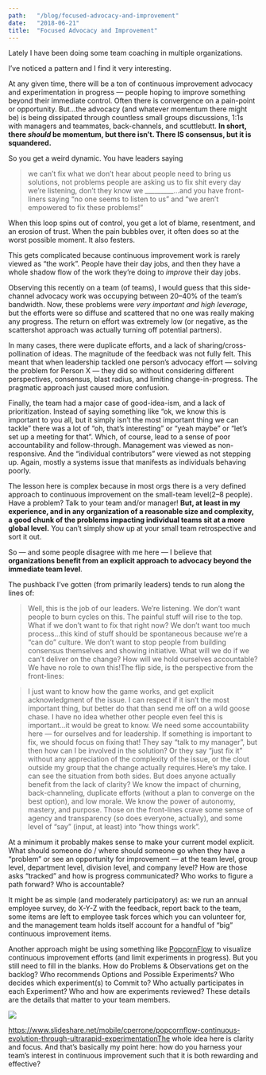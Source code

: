 ```yaml
---
path:	"/blog/focused-advocacy-and-improvement"
date:	"2018-06-21"
title:	"Focused Advocacy and Improvement"
---
```


Lately I have been doing some team coaching in multiple organizations.

I’ve noticed a pattern and I find it very interesting.

At any given time, there will be a ton of continuous improvement advocacy and experimentation in progress — people hoping to improve something beyond their immediate control. Often there is convergence on a pain-point or opportunity. But…the advocacy (and whatever momentum there might be) is being dissipated through countless small groups discussions, 1:1s with managers and teammates, back-channels, and scuttlebutt. **In short, there *should* be momentum, but there isn’t. There IS consensus, but it is squandered.**

So you get a weird dynamic. You have leaders saying


> we can’t fix what we don’t hear about
> people need to bring us solutions, not problems
> people are asking us to fix shit every day
> we’re listening, don’t they know we \_\_\_\_\_\_\_\_\_…and you have front-liners saying “no one seems to listen to us” and “we aren’t empowered to fix these problems!”

When this loop spins out of control, you get a lot of blame, resentment, and an erosion of trust. When the pain bubbles over, it often does so at the worst possible moment. It also festers.

This gets complicated because continuous improvement work is rarely viewed as “the work”. People have their day jobs, and then they have a whole shadow flow of the work they’re doing to *improve* their day jobs.

Observing this recently on a team (of teams), I would guess that this side-channel advocacy work was occupying between 20–40% of the team’s bandwidth. Now, these problems were *very important and high leverage*, but the efforts were so diffuse and scattered that no one was really making any progress. The return on effort was extremely low (or negative, as the scattershot approach was actually turning off potential partners).

In many cases, there were duplicate efforts, and a lack of sharing/cross-pollination of ideas. The magnitude of the feedback was not fully felt. This meant that when leadership tackled one person’s advocacy effort — solving the problem for Person X — they did so without considering different perspectives, consensus, blast radius, and limiting change-in-progress. The pragmatic approach just caused more confusion.

Finally, the team had a major case of good-idea-ism, and a lack of prioritization. Instead of saying something like “ok, we know this is important to you all, but it simply isn’t the most important thing we can tackle” there was a lot of “oh, that’s interesting” or “yeah maybe” or “let’s set up a meeting for that”. Which, of course, lead to a sense of poor accountability and follow-through. Management was viewed as non-responsive. And the “individual contributors” were viewed as not stepping up. Again, mostly a systems issue that manifests as individuals behaving poorly.

The lesson here is complex because in most orgs there is a very defined approach to continuous improvement on the small-team level(2–8 people). Have a problem? Talk to your team and/or manager! **But, at least in my experience, and in any organization of a reasonable size and complexity, a good chunk of the problems impacting individual teams sit at a more global level.** You can’t simply show up at your small team retrospective and sort it out.

So — and some people disagree with me here — I believe that **organizations benefit from an explicit approach to advocacy beyond the immediate team level**.

The pushback I’ve gotten (from primarily leaders) tends to run along the lines of:


> Well, this is the job of our leaders. We’re listening. We don’t want people to burn cycles on this. The painful stuff will rise to the top. What if we don’t want to fix that right now? We don’t want too much process…this kind of stuff should be spontaneous because we’re a “can do” culture. We don’t want to stop people from building consensus themselves and showing initiative. What will we do if we can’t deliver on the change? How will we hold ourselves accountable? We have no role to own this!The flip side, is the perspective from the front-lines:


> I just want to know how the game works, and get explicit acknowledgment of the issue. I can respect if it isn’t the most important thing, but better do that than send me off on a wild goose chase. I have no idea whether other people even feel this is important…it would be great to know.
> We need some accountability here — for ourselves and for leadership. If something is important to fix, we should focus on fixing that! They say “talk to my manager”, but then how can I be involved in the solution? Or they say “just fix it” without any appreciation of the complexity of the issue, or the clout outside my group that the change actually requires.Here’s my take. I can see the situation from both sides. But does anyone actually benefit from the lack of clarity? We know the impact of churning, back-channeling, duplicate efforts (without a plan to converge on the best option), and low morale. We know the power of autonomy, mastery, and purpose. Those on the front-lines crave some sense of agency and transparency (so does everyone, actually), and some level of “say” (input, at least) into “how things work”.

At a minimum it probably makes sense to make your current model explicit. What should someone do / where should someone go when they have a “problem” or see an opportunity for improvement — at the team level, group level, department level, division level, and company level? How are those asks “tracked” and how is progress communicated? Who works to figure a path forward? Who is accountable?

It might be as simple (and moderately participatory) as: we run an annual employee survey, do X-Y-Z with the feedback, report back to the team, some items are left to employee task forces which you can volunteer for, and the management team holds itself account for a handful of “big” continuous improvement items.

Another approach might be using something like [PopcornFlow](https://www.slideshare.net/mobile/cperrone/popcornflow-continuous-evolution-through-ultrarapid-experimentation) to visualize continuous improvement efforts (and limit experiments in progress). But you still need to fill in the blanks. How do Problems & Observations get on the backlog? Who recommends Options and Possible Experiments? Who decides which experiment(s) to Commit to? Who actually participates in each Experiment? Who and how are experiments reviewed? These details are the details that matter to your team members.

![](/images/1*hWG3ozz1Shp1_99kHhFpHg@2x.jpeg)

https://www.slideshare.net/mobile/cperrone/popcornflow-continuous-evolution-through-ultrarapid-experimentationThe whole idea here is clarity and focus. And that’s basically my point here: how do you harness your team’s interest in continuous improvement such that it is both rewarding and effective?

